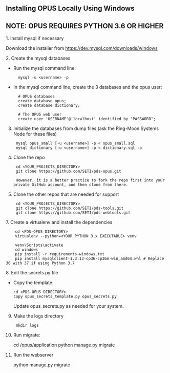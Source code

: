 ## Installing OPUS Locally Using Windows
## NOTE: OPUS REQUIRES PYTHON 3.6 OR HIGHER

1. Install mysql if necessary

  Download the installer from https://dev.mysql.com/downloads/windows

2. Create the mysql databases

  - Run the mysql command line:

          mysql -u <username> -p

  - In the mysql command line, create the 3 databases and the opus user:

          # OPUS databases  
          create database opus;
          create database dictionary;

          # The OPUS web user
          create user 'USERNAME'@'localhost' identified by "PASSWORD";

3. Initialize the databases from dump files (ask the Ring-Moon Systems Node for these files)

        mysql opus_small [-u <username>] -p < opus_small.sql
        mysql dictionary [-u <username>] -p < dictionary.sql -p

5. Clone the repo

        cd <YOUR_PROJECTS_DIRECTORY>
        git clone https://github.com/SETI/pds-opus.git

        However, it is a better practice to fork the repo first into your private GitHub account, and then clone from there.  

6. Clone the other repos that are needed for support

        cd <YOUR_PROJECTS_DIRECTORY>
        git clone https://github.com/SETI/pds-tools.git
        git clone https://github.com/SETI/pds-webtools.git

7. Create a virtualenv and install the dependencies

        cd <PDS-OPUS DIRECTORY>
        virtualenv --python=<YOUR PYTHON 3.x EXECUTABLE> venv

        venv\Scripts\activate
        cd windows
        pip install -r requirements-windows.txt
        pip install mysqlclient-1.3.13-cp36-cp36m-win_amd64.whl # Replace 36 with 37 if using Python 3.7

8. Edit the secrets.py file

  - Copy the template:

        cd <PDS-OPUS DIRECTORY>
        copy opus_secrets_template.py opus_secrets.py

    Update opus_secrets.py as needed for your system.

9. Make the logs directory

        mkdir logs

10. Run migrate:

    cd <PDS-OPUS DIRECTORY>/opus/application
    python manage.py migrate

11. Run the webserver

    python manage.py migrate
